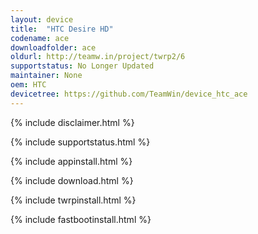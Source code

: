 ```yaml
---
layout: device
title:  "HTC Desire HD"
codename: ace
downloadfolder: ace
oldurl: http://teamw.in/project/twrp2/6
supportstatus: No Longer Updated
maintainer: None
oem: HTC
devicetree: https://github.com/TeamWin/device_htc_ace
---
```


{% include disclaimer.html %}

{% include supportstatus.html %}

{% include appinstall.html %}

{% include download.html %}

{% include twrpinstall.html %}

{% include fastbootinstall.html %}
